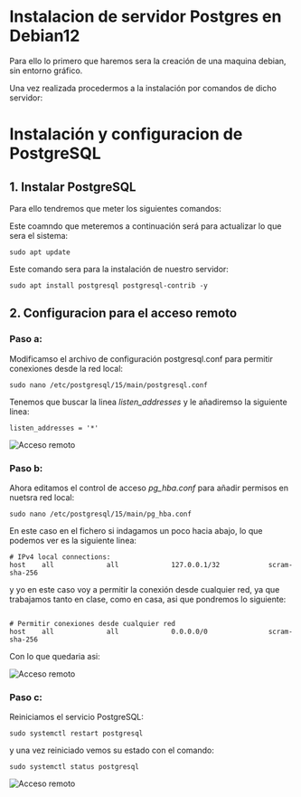 # Instalacion de servidor Postgres en Debian12

Para ello lo primero que haremos sera la creación de una maquina debian, sin entorno gráfico.

Una vez realizada procedermos a la instalación por comandos de dicho servidor:

# Instalación y configuracion de PostgreSQL

## 1. Instalar PostgreSQL

Para ello tendremos que meter los siguientes comandos:

Este coamndo que meteremos a continuación será para actualizar lo que sera el sistema:

```sudo apt update```

Este comando sera para la instalación de nuestro servidor:

```sudo apt install postgresql postgresql-contrib -y```



## 2. Configuracion para el acceso remoto

### Paso a:

Modificamso el archivo de configuración postgresql.conf para permitir conexiones desde la red local:

```sudo nano /etc/postgresql/15/main/postgresql.conf```

Tenemos que buscar la linea *listen_addresses* y le añadiremso la siguiente linea:

```listen_addresses = '*'```

![Acceso remoto](/Instalaciones/img/postgresaccesoremoto.png)

### Paso b:

Ahora editamos el control de acceso *pg_hba.conf* para añadir permisos en nuetsra red local:

```sudo nano /etc/postgresql/15/main/pg_hba.conf```

En este caso en el fichero si indagamos un poco hacia abajo, lo que podemos ver es la siguiente linea:

```
# IPv4 local connections:
host    all             all             127.0.0.1/32            scram-sha-256
```

y yo en este caso voy a permitir la conexión desde cualquier red, ya que trabajamos tanto en clase, como en casa, asi que pondremos lo siguiente:

```

# Permitir conexiones desde cualquier red
host    all             all             0.0.0.0/0               scram-sha-256
```

Con lo que quedaria asi:

![Acceso remoto](/Instalaciones/img/red-permiso.png)

### Paso c:

Reiniciamos el servicio PostgreSQL:

```sudo systemctl restart postgresql```

y una vez reiniciado vemos su estado con el comando:

```sudo systemctl status postgresql```

![Acceso remoto](/Instalaciones/img/postgrestatus.png)

